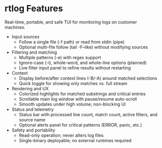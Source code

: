 # rtlog Features

Real-time, portable, and safe TUI for monitoring logs on customer machines.

- Input sources
  - Follow a single file (-f path) or read from stdin (pipe)
  - Optional multi-file follow (tail -F–like) without modifying sources
- Filtering and matching
  - Multiple patterns (-e) with regex support
  - Ignore-case (-i), whole-word, and whole-line options (planned)
  - Live filter input panel to refine results without restarting
- Context
  - Display before/after context lines (-B/-A) around matched selections
  - Quick toggle for showing only matches vs. full stream
- Rendering and UX
  - Colorized highlights for matched substrings and critical entries
  - Scrollable main log window with pause/resume auto-scroll
  - Smooth updates under high volume; non-blocking UI
- Status and telemetry
  - Status bar with processed line count, match count, active filters, and source name
  - Optional alerts panel for critical patterns (ERROR, panic, etc.)
- Safety and portability
  - Read-only operation; never alters log files
  - Single-binary deployable; no external runtimes required